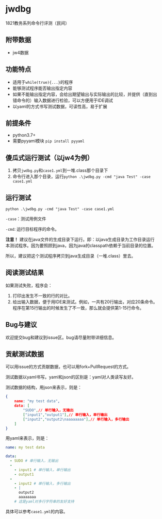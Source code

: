 # jwdbg

1821教务系列命令行评测（民间）

## 附带数据
- jw4数据

## 功能特点
- 适用于`while(true){...}`的程序
- 能够测试程序能否输出指定内容
- 如果不能输出指定内容，会给出期望输出与实际输出的比较，并提供（直到出错命令的）输入数据进行检验，可以方便用于IDE调试
- 以yaml的方式书写测试数据，可读性高，易于扩展

## 前提条件
- python3.7+
- 需要pyyaml模块 `pip install pyyaml`

## 傻瓜式运行测试（以jw4为例）
1. 拷贝`jwdbg.py`和`case1.yml`到一堆.class那个目录下
2. 命令行进入那个目录，运行`python .\jwdbg.py -cmd "java Test" -case case1.yml`

## 运行测试
`python .\jwdbg.py -cmd "java Test" -case case1.yml`

`-case`：测试用例文件

`-cmd`: 运行目标程序的命令。

**注意！** 建议在java文件的生成目录下运行。即：以java生成目录为工作目录运行本测试程序。因为要照顾到java，因为java的classpath依赖于当前目录的位置。

所以，建议把这个测试程序拷贝到java生成目录（一堆.class）里去。

## 阅读测试结果
如果测试失败，程序会：
1. 打印出发生不一致的行的对比。
2. 给出输入数据，便于用IDE来测试。例如，一共有20行输出，对应20条命令。程序在第15行输出的时候发生了不一致，那么就会提供第1-15行命令。

## Bug与建议
欢迎提交bug和建议到issue区。bug请尽量附带详细信息。


## 贡献测试数据
可以用issue的方式贡献数据，也可以用fork+PullRequest的方式。

测试数据以yaml书写。yaml和json的区别是：yaml对人类读写友好。

测试数据的结构，用json来表示，则是：
```json
{
    name: "my test data",
    data: [
        "SUDO",// 单行输入，无输出
        ["input1","output1"],// 单行输入，单行输出
        ["input2","output2\naaaaaaaa"],// 单行输入，多行输出
    ]
}
```
用yaml来表示，则是：
```yaml
name: my test data

data:
  - SUDO # 单行输入，无输出
  -
    - input1 # 单行输入，单行输出
    - output1
  - 
    - input2 # 单行输入，多行输出
    - |
      output2
      aaaaaaaa
    # 这是yaml对多行字符串的友好支持
```

具体可以参考`case1.yml`的内容。